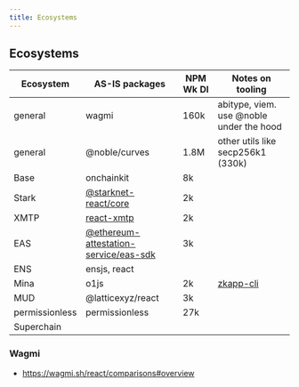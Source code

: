```yaml
---
title: Ecosystems
---
```



## Ecosystems


| Ecosystem      | AS-IS packages                                                                                                                                                  | NPM Wk Dl | Notes on tooling                                                                |
| -------------- | --------------------------------------------------------------------------------------------------------------------------------------------------------------- | --------- | ------------------------------------------------------------------------------- |
| general        | wagmi                                                                                                                                                           | 160k      | abitype, viem. use @noble under the hood                                        |
| general        | @noble/curves                                                                                                                                                   | 1.8M      | other utils like secp256k1  (330k)                                              |
| Base           | onchainkit                                                                                                                                                      | 8k        |                                                                                 |
| Stark          | [@starknet-react/core](https://www.npmjs.com/package/@starknet-react/core)                                                                                      | 2k        |                                                                                 |
| XMTP           | [react-xmtp](https://www.google.com/search?q=xmtp-react&oq=xmtp-react&gs_lcrp=EgZjaHJvbWUyBggAEEUYOTIGCAEQLhhA0gEIMTY5N2owajGoAgCwAgA&sourceid=chrome&ie=UTF-8) | 2k        |                                                                                 |
| EAS            | [@ethereum-attestation-service/eas-sdk](@ethereum-attestation-service/eas-sdk)                                                                                  | 3k        |                                                                                 |
| ENS            | ensjs, react                                                                                                                                                    |           |                                                                                 |
| Mina           | o1js                                                                                                                                                            | 2k        | [zkapp-cli](https://docs.minaprotocol.com/zkapps/tutorials/zkapp-ui-with-react) |
| MUD            | @latticexyz/react                                                                                                                                               | 3k        |                                                                                 |
| permissionless | permissionless                                                                                                                                                  | 27k       |                                                                                 |
| Superchain     |                                                                                                                                                                 |           |                                                                                 |


### Wagmi
- https://wagmi.sh/react/comparisons#overview